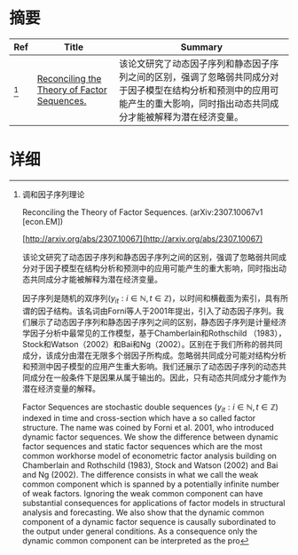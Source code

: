 # 摘要

| Ref | Title | Summary |
| --- | --- | --- |
| [^1] | [Reconciling the Theory of Factor Sequences.](http://arxiv.org/abs/2307.10067) | 该论文研究了动态因子序列和静态因子序列之间的区别，强调了忽略弱共同成分对于因子模型在结构分析和预测中的应用可能产生的重大影响，同时指出动态共同成分才能被解释为潜在经济变量。 |

# 详细

[^1]: 调和因子序列理论

    Reconciling the Theory of Factor Sequences. (arXiv:2307.10067v1 [econ.EM])

    [http://arxiv.org/abs/2307.10067](http://arxiv.org/abs/2307.10067)

    该论文研究了动态因子序列和静态因子序列之间的区别，强调了忽略弱共同成分对于因子模型在结构分析和预测中的应用可能产生的重大影响，同时指出动态共同成分才能被解释为潜在经济变量。

    

    因子序列是随机的双序列$(y_{it}: i \in \mathbb N, t \in \mathbb Z)$，以时间和横截面为索引，具有所谓的因子结构。该名词由Forni等人于2001年提出，引入了动态因子序列。我们展示了动态因子序列和静态因子序列之间的区别，静态因子序列是计量经济学因子分析中最常见的工作模型，基于Chamberlain和Rothschild （1983），Stock和Watson（2002）和Bai和Ng（2002）。区别在于我们所称的弱共同成分，该成分由潜在无限多个弱因子所构成。忽略弱共同成分可能对结构分析和预测中因子模型的应用产生重大影响。我们还展示了动态因子序列的动态共同成分在一般条件下是因果从属于输出的。因此，只有动态共同成分才能作为潜在经济变量的解释。

    Factor Sequences are stochastic double sequences $(y_{it}: i \in \mathbb N, t \in \mathbb Z)$ indexed in time and cross-section which have a so called factor structure. The name was coined by Forni et al. 2001, who introduced dynamic factor sequences. We show the difference between dynamic factor sequences and static factor sequences which are the most common workhorse model of econometric factor analysis building on Chamberlain and Rothschild (1983), Stock and Watson (2002) and Bai and Ng (2002). The difference consists in what we call the weak common component which is spanned by a potentially infinite number of weak factors. Ignoring the weak common component can have substantial consequences for applications of factor models in structural analysis and forecasting. We also show that the dynamic common component of a dynamic factor sequence is causally subordinated to the output under general conditions. As a consequence only the dynamic common component can be interpreted as the pro
    

